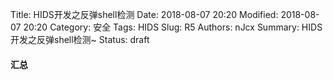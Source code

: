 Title: HIDS开发之反弹shell检测
Date: 2018-08-07 20:20
Modified: 2018-08-07 20:20
Category: 安全
Tags: HIDS
Slug: R5 
Authors: nJcx
Summary: HIDS开发之反弹shell检测~
Status: draft


#### 汇总

